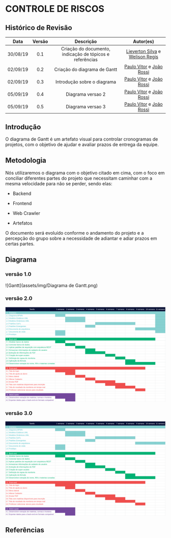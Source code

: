 # CONTROLE DE RISCOS

## Histórico de Revisão
| Data | Versão | Descrição | Autor(es)|
|:----:|:------:|:---------:|:--------:|
| 30/08/19 | 0.1 | Criação do documento, indicação de tópicos e referências | [Lieverton Silva](https://github.com/lievertom) e [Welison Regis](https://github.com/WelisonR) |
| 02/09/19 | 0.2 | Criação do diagrama de Gantt | [Paulo Vitor](https://github.com/paulovitorrocha) e [João Rossi](https://github.com/bielrossi15)|
| 02/09/19 | 0.3 | Introdução sobre o diagrama | [Paulo Vitor](https://github.com/paulovitorrocha) e [João Rossi](https://github.com/bielrossi15)|
| 05/09/19 | 0.4 | Diagrama versao 2 | [Paulo Vitor](https://github.com/paulovitorrocha) e [João Rossi](https://github.com/bielrossi15)|
| 05/09/19 | 0.5 | Diagrama versao 3 | [Paulo Vitor](https://github.com/paulovitorrocha) e [João Rossi](https://github.com/bielrossi15)|

## Introdução
O diagrama de Gantt é um artefato visual para controlar cronogramas de projetos, com o objetivo de ajudar e avaliar prazos de entrega da equipe.  

## Metodologia
Nós utilizaremos o diagrama com o objetivo citado em cima, com o foco em conciliar diferentes partes do projeto que necessitam caminhar com a mesma velocidade para não se perder, sendo elas: 
  
- Backend  
  
- Frontend  
  
- Web Crawler  
  
- Artefatos  

O documento será evoluído conforme o andamento do projeto e a percepção do grupo sobre a necessidade de adiantar e adiar prazos em certas partes.

## Diagrama
### versão 1.0

![Gantt](assets/img/Diagrama de Gantt.png)
### versão 2.0
![Gantt](GanttV2.png)
### versão 3.0
![Gantt](Ganttclean.png)


## Referências 

[^1]: https://ads-unigrade-2019-1.github.io/Wiki/dinamica02/DiagramaGantt/
[^2]: https://www.nomus.com.br/blog-industrial/grafico-de-gantt/